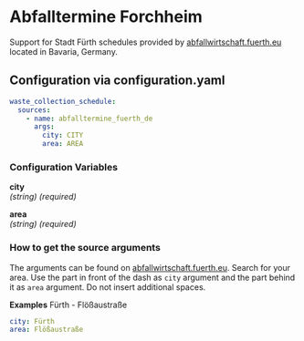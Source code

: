 # Abfalltermine Forchheim

Support for Stadt Fürth schedules provided by [abfallwirtschaft.fuerth.eu](https://www.abfallwirtschaft.fuerth.eu/) located in Bavaria, Germany.

## Configuration via configuration.yaml

```yaml
waste_collection_schedule:
  sources:
    - name: abfalltermine_fuerth_de
      args:
        city: CITY
        area: AREA
```

### Configuration Variables

**city**  
*(string) (required)*

**area**  
*(string) (required)*

### How to get the source arguments
The arguments can be found on [abfallwirtschaft.fuerth.eu](https://www.abfallwirtschaft.fuerth.eu/).
Search for your area. Use the part in front of the dash as `city` argument and the part behind it as `area` argument. Do not insert additional spaces.

**Examples**
Fürth - Flößaustraße

```yaml
city: Fürth
area: Flößaustraße
```